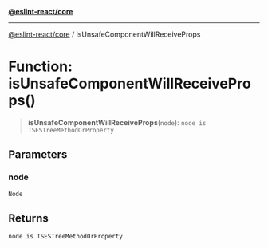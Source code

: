 [**@eslint-react/core**](../README.md)

***

[@eslint-react/core](../README.md) / isUnsafeComponentWillReceiveProps

# Function: isUnsafeComponentWillReceiveProps()

> **isUnsafeComponentWillReceiveProps**(`node`): `node is TSESTreeMethodOrProperty`

## Parameters

### node

`Node`

## Returns

`node is TSESTreeMethodOrProperty`
